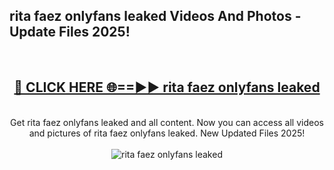 <h2>rita faez onlyfans leaked Videos And Photos - Update Files 2025!</h2>
<br>
<div align="center">
<h2><a href="https://top-ai-tools.click/QrbHav" rel="nofollow">🔴 CLICK HERE 🌐==►► rita faez onlyfans leaked</a></h2>
<br>
Get rita faez onlyfans leaked and all content. Now you can access all videos and pictures of rita faez onlyfans leaked. New Updated Files 2025!
<br>
<br>
<a href="https://top-ai-tools.click/QrbHav" rel="nofollow" data-target="animated-image.originalLink"><img src="https://i.ibb.co.com/WyWwxjT/player-gif2.gif" alt="rita faez onlyfans leaked" style="max-width: 100%; display: inline-block;" data-target="animated-image.originalImage"></a>
</div>
<br>